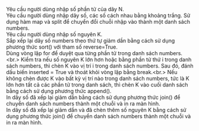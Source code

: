 Yêu cầu người dùng nhập số phần tử của dãy N.<br/>
Yêu cầu người dùng nhập dãy số, các số cách nhau bằng khoảng trắng. Sử dụng hàm map và split để chuyển đổi chuỗi nhập vào thành một danh sách numbers.<br/>
Yêu cầu người dùng nhập số nguyên K.<br/>
Sắp xếp lại dãy số numbers theo thứ tự giảm dần bằng cách sử dụng phương thức sort() với tham số reverse=True.<br/>
Dùng vòng lặp for để duyệt qua từng phần tử trong danh sách numbers.<br.>
Kiểm tra nếu số nguyên K lớn hơn hoặc bằng phần tử thứ i trong danh sách numbers, thì chèn K vào vị trí i trong danh sách numbers. Sau đó, đánh dấu biến inserted = True và thoát khỏi vòng lặp bằng break.<br.>
Nếu không chèn được K vào bất kỳ vị trí nào trong danh sách numbers, tức là K lớn hơn tất cả các phần tử trong danh sách, thì chèn K vào cuối danh sách bằng cách sử dụng phương thức append().<br/>
In dãy số đã xếp lại giảm dần bằng cách sử dụng phương thức join() để chuyển danh sách numbers thành một chuỗi và in ra màn hình.<br/>
In dãy số đã xếp lại giảm dần và đã chèn thêm số nguyên K bằng cách sử dụng phương thức join() để chuyển danh sách numbers thành một chuỗi và in ra màn hình.<br/>